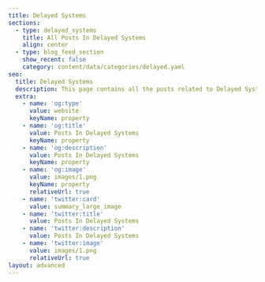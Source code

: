 ```yaml
---
title: Delayed Systems
sections:
  - type: delayed_systems
    title: All Posts In Delayed Systems
    align: center
  - type: blog_feed_section
    show_recent: false
    category: content/data/categories/delayed.yaml
seo:
  title: Delayed Systems
  description: This page contains all the posts related to Delayed Systems or Delayed Diferential Equations.
  extra:
    - name: 'og:type'
      value: website
      keyName: property
    - name: 'og:title'
      value: Posts In Delayed Systems
      keyName: property
    - name: 'og:description'
      value: Posts In Delayed Systems
      keyName: property
    - name: 'og:image'
      value: images/1.png
      keyName: property
      relativeUrl: true
    - name: 'twitter:card'
      value: summary_large_image
    - name: 'twitter:title'
      value: Posts In Delayed Systems
    - name: 'twitter:description'
      value: Posts In Delayed Systems
    - name: 'twitter:image'
      value: images/1.png
      relativeUrl: true
layout: advanced
---
```

